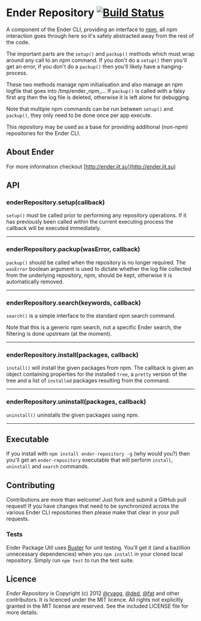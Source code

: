 # Ender Repository [![Build Status](https://secure.travis-ci.org/ender-js/ender-repository.png)](http://travis-ci.org/ender-js/ender-repository)

A component of the Ender CLI, providing an interface to [npm](http://npmjs.org/), all npm interaction goes through here so it's safely abstracted away from the rest of the code.

The important parts are the `setup()` and `packup()` methods which must wrap around any call to an npm command. If you don't do a `setup()` then you'll get an error, if you don't do a `packup()` then you'll likely have a hanging-process.

These two methods manage npm initialisation and also manage an npm logfile that goes into /tmp/ender_npm_... If `packup()` is called with a falsy first arg then the log file is deleted, otherwise it is left alone for debugging.

Note that multiple npm commands can be run between `setup()` and `packup()`, they only need to be done once per app execute.

This repository may be used as a base for providing additional (non-npm) repositories for the Ender CLI.

## About Ender

For more information checkout [http://ender.jit.su](http://ender.jit.su)

## API

### enderRepository.setup(callback)
`setup()` must be called prior to performing any repository operations. If it has previously been called within the current executing process the callback will be executed immediately.

-------------------------

### enderRepository.packup(wasError, callback)
`packup()` should be called when the repository is no longer required. The `wasError` boolean argument is used to dictate whether the log file collected from the underlying repository, npm, should be kept, otherwise it is automatically removed.

-------------------------

### enderRepository.search(keywords, callback)
`search()` is a simple interface to the standard npm search command.

Note that this is a generic npm search, not a specific Ender search, the filtering is done upstream (at the moment).

-------------------------

### enderRepository.install(packages, callback)
`install()` will install the given packages from npm. The callback is given an object containing properties for the installed `tree`, a `pretty` version of the tree and a list of `installed` packages resulting from the command.

-------------------------

### enderRepository.uninstall(packages, callback)
`uninstall()` uninstalls the given packages using npm.

-------------------------

## Executable

If you install with `npm install ender-repository -g` (why would you?) then you'll get an `ender-repository` executable that will perform `install`, `uninstall` and `search` commands.

## Contributing

Contributions are more than welcome! Just fork and submit a GitHub pull request! If you have changes that need to be synchronized across the various Ender CLI repositories then please make that clear in your pull requests.

### Tests

Ender Package Util uses [Buster](http://busterjs.org) for unit testing. You'll get it (and a bazillion unnecessary dependencies) when you `npm install` in your cloned local repository. Simply run `npm test` to run the test suite.

## Licence

*Ender Repository* is Copyright (c) 2012 [@rvagg](https://github.com/rvagg), [@ded](https://github.com/ded), [@fat](https://github.com/fat) and other contributors. It is licenced under the MIT licence. All rights not explicitly granted in the MIT license are reserved. See the included LICENSE file for more details.